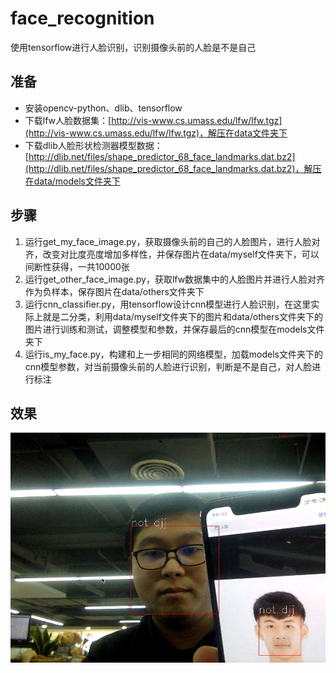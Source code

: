 # face_recognition
使用tensorflow进行人脸识别，识别摄像头前的人脸是不是自己

## 准备 ##
* 安装opencv-python、dlib、tensorflow
* 下载lfw人脸数据集：[http://vis-www.cs.umass.edu/lfw/lfw.tgz](http://vis-www.cs.umass.edu/lfw/lfw.tgz)，解压在data文件夹下
* 下载dlib人脸形状检测器模型数据：[http://dlib.net/files/shape_predictor_68_face_landmarks.dat.bz2](http://dlib.net/files/shape_predictor_68_face_landmarks.dat.bz2)，解压在data/models文件夹下

## 步骤 ##
1. 运行get_my_face_image.py，获取摄像头前的自己的人脸图片，进行人脸对齐，改变对比度亮度增加多样性，并保存图片在data/myself文件夹下，可以间断性获得，一共10000张
2. 运行get_other_face_image.py，获取lfw数据集中的人脸图片并进行人脸对齐作为负样本，保存图片在data/others文件夹下
3. 运行cnn_classifier.py，用tensorflow设计cnn模型进行人脸识别，在这里实际上就是二分类，利用data/myself文件夹下的图片和data/others文件夹下的图片进行训练和测试，调整模型和参数，并保存最后的cnn模型在models文件夹下
4. 运行is_my_face.py，构建和上一步相同的网络模型，加载models文件夹下的cnn模型参数，对当前摄像头前的人脸进行识别，判断是不是自己，对人脸进行标注

## 效果 ##
![result.jpg](./data/results/result.png)
